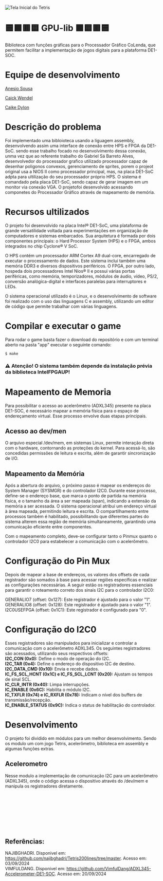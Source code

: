![Tela Inicial do Tetris](main/Imagem%20do%20inicio.jpeg)


# 🟦🟩🟥🟨 GPU-lib 🟩🟨🟥🟦
Biblioteca com funções gráficas para o Processador Gráfico CoLenda, que permitem facilitar a implementação de jogos digitais para a plataforma DE1-SOC.

# Equipe de desenvolvimento
[Anesio Sousa](https://github.com/AnesioSousa)

[Caick Wendel](https://github.com/Caickk)

[Caike Dylon](https://github.com/Ckdylon)

# Descrição do problema
Foi implementado uma bibloioteca usando a liguagem assembly, desenvolvendo assim uma interface de conexão entre HPS e FPGA da DE1-SoC. sendo esse trabalho focado no desenvolvimento dessa conexão, unma vez que ao referente trabalho do Gabriel Sá Barreto Alves, desenvolvedor do processador grafico utilizado processador capaz de desenhar poligonos convexos, gerenciamento de sprites, porem o projeot original usa a NIOS II como processador principal, mas, na placa DE1-SoC adpta para ultilização do seu processador próprio HPS. O sistema é comandado pela placa DE1-SoC, sendo capaz de gerar imagem em um monitor via conexão VGA. O projetofoi desenvolvido acessando componetes do Processador Gráfico através de mapeamento de memória.

# Recursos ultilizados
O projeto foi desenvolvido na placa Intel® DE1-SoC, uma plataforma de grande versatilidade voltada para experimentações em organização de computadores e sistemas embarcados. Sua arquitetura é formada por dois componentes principais: o Hard Processor System (HPS) e o FPGA, ambos integrados no chip Cyclone® V SoC.

O HPS contém um processador ARM Cortex A9 dual-core, encarregado de executar o processamento de dados. Este sistema inclui também uma memória DDR3 e diversos dispositivos periféricos. O FPGA, por outro lado, hospeda dois processadores Intel Nios® II e possui várias portas periféricas, como memória, temporizadores, módulos de áudio, vídeo, PS/2, conversão analógica-digital e interfaces paralelas para interruptores e LEDs.

O sistema operacional utilizado é o Linux, e o desenvolvimento de software foi realizado com o uso das linguagens C e assembly, utilizando um editor de código que permite trabalhar com várias linguagens.

# Compilar e executar o game
Para rodar o game basta fazer o download do repositório e com um terminal aberto na pasta "app" executar o seguinte comando:
```
$ make
```
<h3> ⚠ Atenção! O sistema também depende da instalação prévia da biblioteca IntelFPGAUP!</h31>

# Mapeamento de Memoria 
Para possibilitar o acesso ao acelerômetro (ADXL345) presente na placa DE1-SOC, é necessário mapear a memória física para o espaço de endereçamento virtual. Esse processo envolve duas etapas principais.

## Acesso ao dev/men
O arquivo especial /dev/mem, em sistemas Linux, permite interação direta com o hardware, contornando as proteções do kernel. Para acessá-lo, são concedidas permissões de leitura e escrita, além de garantir sincronização de I/O.

## Mapeamento da Memória
Após a abertura do arquivo, o próximo passo é mapear os endereços do System Manager (SYSMGR) e do controlador I2C0. Durante esse processo, define-se o endereço base, que marca o ponto de partida na memória física, e o tamanho da área a ser mapeada (span), indicando a extensão da memória a ser acessada. O sistema operacional atribui um endereço virtual à área mapeada, permitindo leitura e escrita. O compartilhamento entre processos também é habilitado, possibilitando que diferentes partes do sistema alterem essa região de memória simultaneamente, garantindo uma comunicação eficiente entre componentes.

Com o mapeamento completo, deve-se configurar tanto o Pinmux quanto o controlador I2C0 para estabelecer a comunicação com o acelerômetro.

# Configuração do Pin Mux
Depois de mapear a base de endereços, os valores dos offsets de cada registrador são somados à base para acessar regiões específicas e realizar as configurações necessárias. A seguir estão os registradores essenciais para garantir o roteamento correto dos sinais I2C para o controlador I2C0:

GENERALIO7 (offset: 0x127): Este registrador é ajustado para o valor "1".
GENERALIO8 (offset: 0x128): Este registrador é ajustado para o valor "1".
I2C0USEFPGA (offset: 0x1C1): Este registrador é configurado para "0".

# Configuração do I2C0
Esses registradores são manipulados para inicializar e controlar a comunicação com o acelerômetro ADXL345. Os seguintes registradores são acessados, utilizando seus respectivos offsets:
<br>
**I2C_CON (0x0):** Define o modo de operação do I2C.
<br>
**I2C_TAR (0x4):** Define o endereço do dispositivo I2C de destino.
<br>
**I2C_DATA_CMD (0x10):** Envia e recebe dados.
<br>
**IC_FS_SCL_HCNT (0x1C) e IC_FS_SCL_LCNT (0x20):** Ajustam os tempos de sinal SCL.
<br>
**IC_CLR_INTR (0x40):** Limpa interrupções.
<br>
**IC_ENABLE (0x6C):** Habilita o módulo I2C.
<br>
**IC_TXFLR (0x74) e IC_RXFLR (0x78):** Indicam o nível dos buffers de transmissão/recepção.
<br>
**IC_ENABLE_STATUS (0x9C):** Indica o status de habilitação do controlador.
<br>

# Desenvolvimento
O projeto foi dividido em módulos para um melhor desenvolvimento. Sendo os modulo um com jogo Tetris, acelerômetro, biblioteca em assembly e algumas funções extras.

## Acelerometro
Nesse modulo a implementação de comunicação I2C para um acelerômetro (ADXL345), onde o código acessa o dispositivo através do /dev/mem e manipula os registradores diretamente. 

## 


<br>
<br>
<br>
<br>
<br>
<br>

## Referências:
NAJIBGHADRI. Disponivel em: <https://github.com/najibghadri/Tetris200lines/tree/master>. Acesso em: 03/09/2024
<br>
VIMFULDANG. Disponivel em: <https://github.com/VimfulDang/ADXL345-Accelerometer-DE1-SOC>. Acesso em: 20/09/2024
